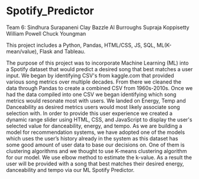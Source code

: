# Spotify_Predictor

Team 6:
Sindhura Surapaneni
Clay Bazzle
Al Burroughs
Supraja Koppisetty
William Powell
Chuck Youngman


This project includes a Python, Pandas, HTML/CSS, JS, SQL, ML(K-mean/value), Flask and Tableau. 



The purpose of this project was to incorporate Machine Learning (ML) into a Spotify dataset that would predict a desired song that best matches a user input. 
We began by identifying CSV's from kaggle.com that provided various song metrics over multiple decades.
From there we cleaned the data through Pandas to create a combined CSV from 1960s-2010s. 
Once we had the data compiled into one CSV we began identifying which song metrics would resonate most with users. We landed on Energy, Temp and Danceability as desired metrics users would most likely associate song selection with. 
In order to provide this user experience we created a dynamic range slider using HTML, CSS, and JavaScript to display the user's selected value for danceability, energy, and tempo. 
As we are building a model for recommendation systems, we have adopted one of the models which uses the user’s history already in the system as this dataset has some good amount of user data to base our decisions on. 
One of them is clustering algorithms and we thought to use K-means clustering algorithm for our model. We use elbow method to estimate the k-value. 
As a result the user will be provided with a song that best matches their desired energy, danceability and tempo via our ML Spotify Predictor.
